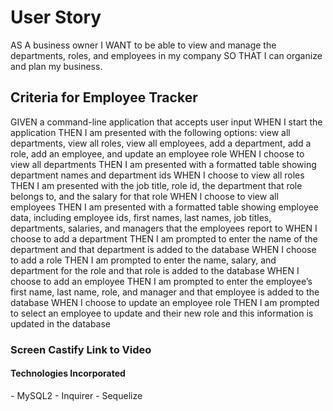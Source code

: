<h1>User Story</h1>
<p>
AS A business owner I WANT to be able to view and manage the departments, roles, and employees in my company SO THAT I can organize and plan my business.
</p>

<h2>Criteria for Employee Tracker</h2>
<p>
GIVEN a command-line application that accepts user input
WHEN I start the application
THEN I am presented with the following options: view all departments, view all roles, view all employees, add a department, add a role, add an employee, and update an employee role
WHEN I choose to view all departments
THEN I am presented with a formatted table showing department names and department ids
WHEN I choose to view all roles
THEN I am presented with the job title, role id, the department that role belongs to, and the salary for that role
WHEN I choose to view all employees
THEN I am presented with a formatted table showing employee data, including employee ids, first names, last names, job titles, departments, salaries, and managers that the employees report to
WHEN I choose to add a department
THEN I am prompted to enter the name of the department and that department is added to the database
WHEN I choose to add a role
THEN I am prompted to enter the name, salary, and department for the role and that role is added to the database
WHEN I choose to add an employee
THEN I am prompted to enter the employee’s first name, last name, role, and manager and that employee is added to the database
WHEN I choose to update an employee role
THEN I am prompted to select an employee to update and their new role and this information is updated in the database 
</p>

<h3>Screen Castify Link to Video</h3>
<p></p>

<h4>Technologies Incorporated</h4>
<p>
- MySQL2
- Inquirer
- Sequelize
</p>
